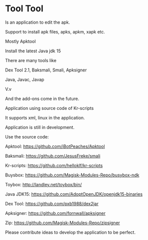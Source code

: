 # Tool Tool


Is an application to edit the apk.

Support to install apk files, apks, apkm, xapk etc.

Mostly Apktool

Install the latest Java jdk 15

There are many tools like

Dex Tool 2.1, Baksmali, Smali, Apksigner

Java, Javac, Javap

V.v

And the add-ons come in the future.

Application using source code of Kr-scripts

It supports xml, linux in the application.

Application is still in development.


Use the source code:

Apktool: https://github.com/iBotPeaches/Apktool

Baksmali: https://github.com/JesusFreke/smali

Kr-scripts: https://github.com/helloklf/kr-scripts

Buysbox: https://github.com/Magisk-Modules-Repo/busybox-ndk

Toybox: http://landley.net/toybox/bin/

Java JDK15: https://github.com/AdoptOpenJDK/openjdk15-binaries

Dex Tool: https://github.com/pxb1988/dex2jar

Apksigner: https://github.com/fornwall/apksigner

Zip: https://github.com/Magisk-Modules-Repo/zipsigner


Please contribute ideas to develop the application to be perfect.
